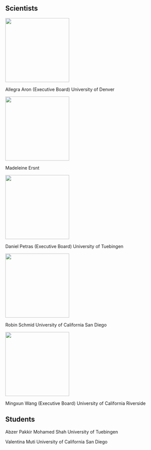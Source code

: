 ## Scientists


<img src="https://pbs.twimg.com/profile_images/1480201579005239299/q2pTI8uq_400x400.jpg" width="200" height="200">

Allegra Aron (Executive Board)
University of Denver


<img src="https://pbs.twimg.com/profile_images/1143849303196209153/iuW3RS4Z_400x400.png" width="200" height="200">

Madeleine Ersnt 


<img src="https://uni-tuebingen.de/fileadmin/_processed_/1/1/csm_Petras_quadratisch_22afdc16ba.jpg" width="200" height="200">

Daniel Petras (Executive Board)
University of Tuebingen


<img src="https://avatars.githubusercontent.com/u/10366914?v=4" width="200" height="200">

Robin Schmid
University of California San Diego

<img src="https://pbs.twimg.com/profile_images/1261319138967879680/cOrZRe5G_400x400.jpg" width="200" height="200">

Mingxun Wang (Executive Board)
University of California Riverside





## Students

Abzer Pakkir Mohamed Shah
University of Tuebingen

Valentina Muti
University of California San Diego
